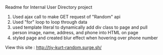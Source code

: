 Readme for Internal User Directory project

1) Used ajax call to make GET request of "Random" api
2) Used "for" loop to loop through data
3) used template literal to dynamically add div class to page and pull person image, name, address, and phone into HTML on page
4)  styled page and created blur effect when hovering over phone number

View this site :  http://tiy-kurt-random.surge.sh/
